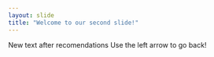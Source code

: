 ```yaml
---
layout: slide
title: "Welcome to our second slide!"
---
```

New text after recomendations 
Use the left arrow to go back!

